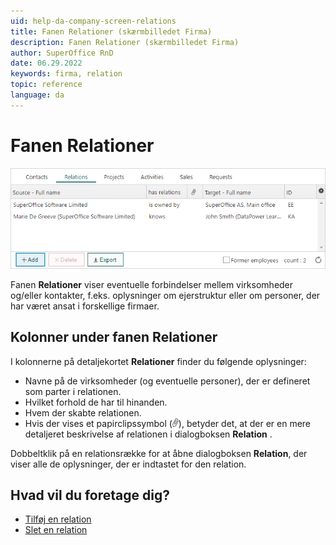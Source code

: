 ```yaml
---
uid: help-da-company-screen-relations
title: Fanen Relationer (skærmbilledet Firma)
description: Fanen Relationer (skærmbilledet Firma)
author: SuperOffice RnD
date: 06.29.2022
keywords: firma, relation
topic: reference
language: da
---
```


# Fanen Relationer

![Relationer (skærmbilledet Firma) -screenshot][img2]

Fanen **Relationer** viser eventuelle forbindelser mellem virksomheder og/eller kontakter, f.eks. oplysninger om ejerstruktur eller om personer, der har været ansat i forskellige firmaer.

## <a id="columns"></a>Kolonner under fanen Relationer

I kolonnerne på detaljekortet **Relationer** finder du følgende oplysninger:

* Navne på de virksomheder (og eventuelle personer), der er defineret som parter i relationen.
* Hvilket forhold de har til hinanden.
* Hvem der skabte relationen.
* Hvis der vises et papirclipssymbol (![ikon][img1]), betyder det, at der er en mere detaljeret beskrivelse af relationen i dialogboksen **Relation** .

Dobbeltklik på en relationsrække for at åbne dialogboksen **Relation**, der viser alle de oplysninger, der er indtastet for den relation.

## Hvad vil du foretage dig?

* [Tilføj en relation][1]
* [Slet en relation][2]

<!-- Referenced links -->
[1]: ../add-relation.md
[2]: ../delete-relation.md

<!-- Referenced images -->
[img1]: ../../../../media/icons/binders.png
[img2]: ../../../../media/loc/en/company/relations-detail.png
